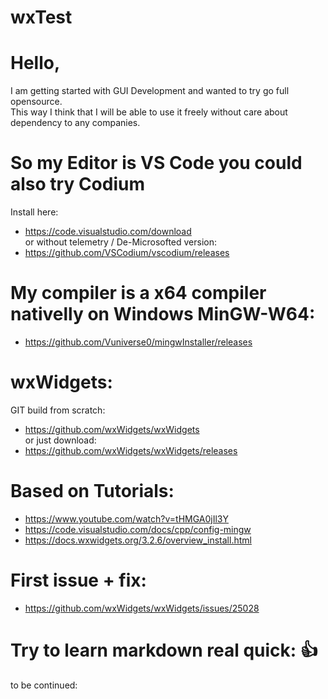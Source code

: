 # wxTest

# Hello,
I am getting started with GUI Development and wanted to try go full opensource.  
This way I think that I will be able to use it freely without care about dependency to any companies.  



# So my Editor is VS Code you could also try Codium  
Install here:  
  * https://code.visualstudio.com/download  
or without telemetry / De-Microsofted version:  
  * https://github.com/VSCodium/vscodium/releases  


# My compiler is a x64 compiler nativelly on Windows MinGW-W64:  
  * https://github.com/Vuniverse0/mingwInstaller/releases  



# wxWidgets:  
GIT build from scratch:
  * https://github.com/wxWidgets/wxWidgets  
or just download:  
  * https://github.com/wxWidgets/wxWidgets/releases  



# Based on Tutorials:  
  * https://www.youtube.com/watch?v=tHMGA0jIl3Y    
  * https://code.visualstudio.com/docs/cpp/config-mingw    
  * https://docs.wxwidgets.org/3.2.6/overview_install.html    



# First issue + fix:  
  * https://github.com/wxWidgets/wxWidgets/issues/25028     



# Try to learn markdown real quick: :+1:


to be continued:
 

